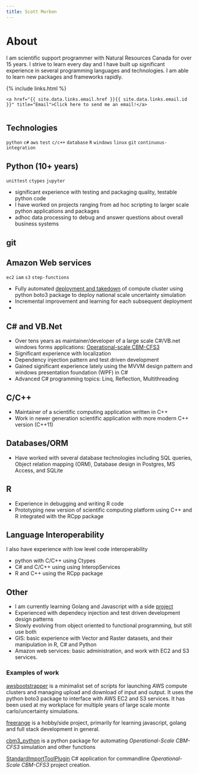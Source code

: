```yaml
---
title: Scott Morken
---
```

# About

I am scientific support programmer with Natural Resources Canada for over 15 years. I strive to learn every day and I have built up significant experience in several programming languages and technologies.  I am able to learn new packages and frameworks rapidly.  

{% include links.html %}

```
<a href="{{ site.data.links.email.href }}{{ site.data.links.email.id }}" title="Email">Click here to send me an email!</a>
  
```

## Technologies

`python` `c#` `aws` `test` `c/c++` `database` `R` `windows` `linux` `git` `continuous-integration`



## Python  (10+ years)

`unittest` `ctypes` `jupyter` 

* significant experience with testing and packaging quality, testable python code
* I have worked on projects ranging from ad hoc scripting to larger scale python applications and packages
* adhoc data processing to debug and answer questions about overall business systems

## git



## Amazon Web services

`ec2` `iam` `s3` `step-functions`

* Fully automated [deployment and takedown]() of compute cluster using python boto3 package to deploy national scale uncertainty simulation 
* Incremental improvement and learning for each subsequent deployment
* 

## C# and VB.Net 

* Over tens years as maintainer/developer of a large scale C#/VB.net windows forms applications: [Operational-scale CBM-CFS3](https://www.nrcan.gc.ca/forests/climate-change/carbon-accounting/13107)
* Significant experience with localization
* Dependency injection pattern and test driven development
* Gained significant experience lately using the MVVM design pattern and windows presentation foundation (WPF) in C#
* Advanced C# programming topics: Linq, Reflection, Multithreading

## C/C++

* Maintainer of a scientific computing application written in C++
* Work in newer generation scientific application with more modern C++ version (C++11)

## Databases/ORM

* Have worked with several database technologies including SQL queries, Object relation mapping (ORM), Database design in Postgres, MS Access, and SQLite

## R

* Experience in debugging and writing R code
* Prototyping new version of scientific computing platform using C++ and R integrated with the RCpp package

## Language Interoperability

I also have experience with low level code interoperability 
  * python with C/C++ using Ctypes
  * C# and C/C++ using using InteropServices
  * R and C++ using the RCpp package

## Other

 * I am currently learning Golang and Javascript with a side [project](https://github.com/smorken/freerange)
 * Experienced with dependecy injection and test driven development design patterns
 * Slowly evolving from object oriented to functional programming, but still use both
 * GIS: basic experience with Vector and Raster datasets, and their manipulation in R, C# and Python
 * Amazon web services: basic administration, and work with EC2 and S3 services.


### Examples of work

[awsbootstrapper](https://github.com/smorken/awsbootstrapper) is a minimalist set of scripts for launching AWS compute clusters and managing upload and download of input and output.  It uses the python boto3 package to interface with AWS EC2 and S3 services.  It has been used at my workplace for multiple years of large scale monte carlo/uncertainty simulations.

[freerange](https://github.com/smorken/freerange) is a hobby/side project, primarily for learning javascript, golang and full stack development in general.

[cbm3_python](https://github.com/cat-cfs/cbm3_python) is a python package for automating *Operational-Scale CBM-CFS3* simulation and other functions

[StandardImportToolPlugin](https://github.com/cat-cfs/StandardImportToolPlugin) C# application for commandline *Operational-Scale CBM-CFS3* project creation.

